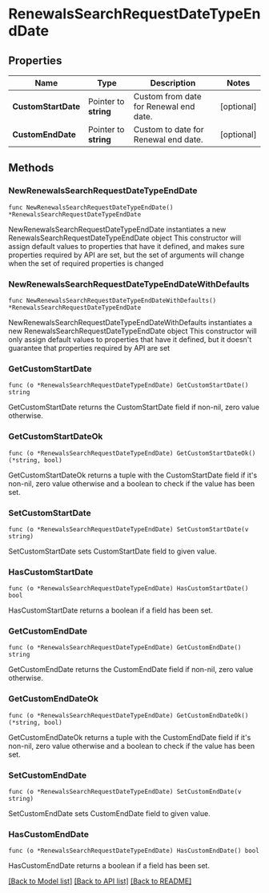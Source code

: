# RenewalsSearchRequestDateTypeEndDate

## Properties

Name | Type | Description | Notes
------------ | ------------- | ------------- | -------------
**CustomStartDate** | Pointer to **string** | Custom from date for Renewal end date. | [optional] 
**CustomEndDate** | Pointer to **string** | Custom to date for Renewal end date. | [optional] 

## Methods

### NewRenewalsSearchRequestDateTypeEndDate

`func NewRenewalsSearchRequestDateTypeEndDate() *RenewalsSearchRequestDateTypeEndDate`

NewRenewalsSearchRequestDateTypeEndDate instantiates a new RenewalsSearchRequestDateTypeEndDate object
This constructor will assign default values to properties that have it defined,
and makes sure properties required by API are set, but the set of arguments
will change when the set of required properties is changed

### NewRenewalsSearchRequestDateTypeEndDateWithDefaults

`func NewRenewalsSearchRequestDateTypeEndDateWithDefaults() *RenewalsSearchRequestDateTypeEndDate`

NewRenewalsSearchRequestDateTypeEndDateWithDefaults instantiates a new RenewalsSearchRequestDateTypeEndDate object
This constructor will only assign default values to properties that have it defined,
but it doesn't guarantee that properties required by API are set

### GetCustomStartDate

`func (o *RenewalsSearchRequestDateTypeEndDate) GetCustomStartDate() string`

GetCustomStartDate returns the CustomStartDate field if non-nil, zero value otherwise.

### GetCustomStartDateOk

`func (o *RenewalsSearchRequestDateTypeEndDate) GetCustomStartDateOk() (*string, bool)`

GetCustomStartDateOk returns a tuple with the CustomStartDate field if it's non-nil, zero value otherwise
and a boolean to check if the value has been set.

### SetCustomStartDate

`func (o *RenewalsSearchRequestDateTypeEndDate) SetCustomStartDate(v string)`

SetCustomStartDate sets CustomStartDate field to given value.

### HasCustomStartDate

`func (o *RenewalsSearchRequestDateTypeEndDate) HasCustomStartDate() bool`

HasCustomStartDate returns a boolean if a field has been set.

### GetCustomEndDate

`func (o *RenewalsSearchRequestDateTypeEndDate) GetCustomEndDate() string`

GetCustomEndDate returns the CustomEndDate field if non-nil, zero value otherwise.

### GetCustomEndDateOk

`func (o *RenewalsSearchRequestDateTypeEndDate) GetCustomEndDateOk() (*string, bool)`

GetCustomEndDateOk returns a tuple with the CustomEndDate field if it's non-nil, zero value otherwise
and a boolean to check if the value has been set.

### SetCustomEndDate

`func (o *RenewalsSearchRequestDateTypeEndDate) SetCustomEndDate(v string)`

SetCustomEndDate sets CustomEndDate field to given value.

### HasCustomEndDate

`func (o *RenewalsSearchRequestDateTypeEndDate) HasCustomEndDate() bool`

HasCustomEndDate returns a boolean if a field has been set.


[[Back to Model list]](../README.md#documentation-for-models) [[Back to API list]](../README.md#documentation-for-api-endpoints) [[Back to README]](../README.md)


